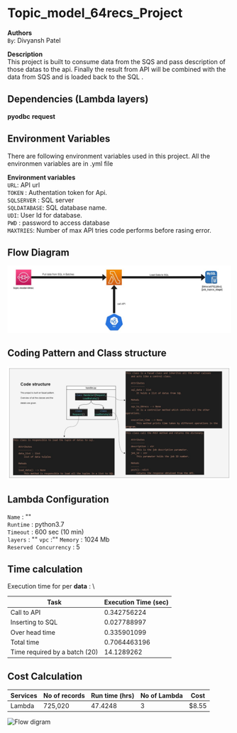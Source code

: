 
# Topic_model_64recs_Project 
**Authors**\
`By`: Divyansh Patel

**Description**\
This project is built to consume data from the SQS and pass description of those datas to the api. 
Finally the result from API will be combined with the data from SQS and is loaded back to the SQL 
.


## Dependencies  (Lambda layers)
**pyodbc** 
**request** 
## Environment Variables

There are following environment variables used in this project. All the environmen variables are in .yml file

**Environment variables**\
`URL`: API url\
`TOKEN` : Authentation token for Api.\
`SQLSERVER` : SQL server \
`SQLDATABASE`: SQL database name.\
`UDI`: User Id for database.\
`PWD` : password to access database\
`MAXTRIES`: Number of max API tries code performs before rasing error.


## Flow Diagram

![Flow digram](doc/flow_diagram.jpg)

## Coding Pattern and Class structure

![Flow digram](doc/code_pattern.jpg)

## Lambda Configuration
`Name` : ""  \
`Runtime` : python3.7 \
`Timeout` : 600 sec (10 min) \
`layers` : ""
`vpc` :""
`Memory` : 1024 Mb \
`Reserved Concurrency` : 5

## Time calculation


Execution time for per **data** : \ 

Task | Execution Time (sec)
------------- | -------------
Call to API  | 0.342756224
Inserting to SQL  | 0.027788997 
Over head time | 0.335901099
Total time  | 0.7064463196
Time required by a batch (20) | 14.1289262




## Cost Calculation
Services | No of records | Run time (hrs)  | No of Lambda | Cost 
-------- | ---------------|------|------------|----------------
Lambda   | 725,020 |47.4248	| 3 | $8.55

![Flow digram](doc/cost_calculation.jpg)